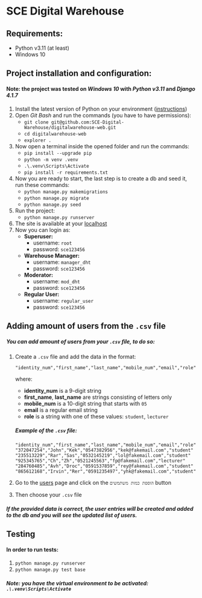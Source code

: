 # SCE Digital Warehouse

## Requirements:
- Python v3.11 (at least)
- Windows 10

## Project installation and configuration:

#### Note: the project was tested on *Windows 10* with *Python v3.11* and *Django 4.1.7*

1. Install the latest version of Python on your environment ([instructions](https://docs.python.org/3/using/windows.html))
2. Open *Git Bash* and run the commands (you have to have permissions):
   - `git clone git@github.com:SCE-Digital-Warehouse/digitalwarehouse-web.git`
   - `cd digitalwarehouse-web`
   - `explorer .`
3. Now open a terminal inside the opened folder and run the commands:
   - `pip install --upgrade pip`
   - `python -m venv .venv`
   - `.\.venv\Scripts\Activate`
   - `pip install -r requirements.txt`
4. Now you are ready to start, the last step is to create a db and seed it, run these commands:
    - `python manage.py makemigrations`
    - `python manage.py migrate`
    - `python manage.py seed`
5. Run the project:
    - `python manage.py runserver`
6. The site is available at your [localhost](http://127.0.0.1:8000/)
7. Now you can login as:
    - **Superuser:**
        - username: `root`
        - password: `sce123456`
    - **Warehouse Manager:**
        - username: `manager_dht`
        - password: `sce123456`
    - **Moderator:**
        - username: `mod_dht`
        - password: `sce123456`
   - **Regular User:**
        - username: `regular_user`
        - password: `sce123456`
  
## Adding amount of users from the `.csv` file

##### You can add amount of users from your `.csv` file, to do so:

1. Create a `.csv` file and add the data in the format:

    `"identity_num","first_name","last_name","mobile_num","email","role"`

    where:

    - **identity_num** is a 9-digit string
    - **first_name**, **last_name** are strings consisting of letters only
    - **mobile_num** is a 10-digit string that starts with `05`
    - **email** is a regular email string
    - **role** is a string with one of these values: `student`, `lecturer`

    ##### Example of the `.csv` file:

    `"identity_num","first_name","last_name","mobile_num","email","role"
    "372047254","John","Kek","0547382956","kek@fakemail.com","student"
    "235513229","Rar","Sas","0532145219","lol@fakemail.com","student"
    "925345765","Ch","Zh","0521245563","fp@fakemail.com","lecturer"
    "284760485","Avh","Droc","0591537859","rey@fakemail.com","student"
    "865612168","Irvin","Rer","0591235497","yhk@fakemail.com","student"`

2. Go to the [users](http://localhost:8000/users/) page and click on the `הוספת כמות משתמשים` button
3. Then choose your `.csv` file

##### If the provided data is correct, the user entries will be created and added to the db and you will see the updated list of users.

## Testing

#### In order to run tests:
1. `python manage.py runserver`
2. `python manage.py test base`

##### Note: you have the virtual environment to be activated: `.\.venv\Scripts\Activate`